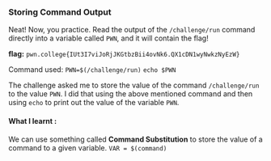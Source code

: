 ### Storing Command Output

Neat! Now, you practice. Read the output of the `/challenge/run` command directly into a variable called `PWN`, and it will contain the flag!

**flag:** `pwn.college{IUt3I7viJoRjJKGtbzBii4ovNk6.QX1cDN1wyNwkzNyEzW}`

Command used: 
`PWN=$(/challenge/run)`
`echo $PWN`


The challenge asked me to store the value of the command `/challenge/run` to the value `PWN`. I did that using the above mentioned command and then using `echo` to print out the value of the variable `PWN`.

#### What I learnt : 

We can use something called  **Command Substitution** to store the value of a command to a given variable. 
`VAR = $(command)`

